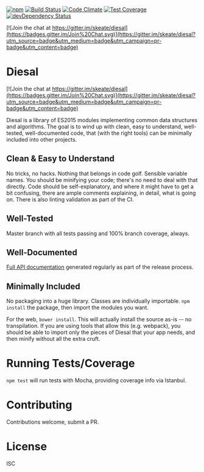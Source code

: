 [![npm](https://img.shields.io/npm/v/diesal.svg)](https://www.npmjs.com/package/diesal)
[![Build Status](https://img.shields.io/travis/skeate/diesal.svg)](https://travis-ci.org/skeate/diesal)
[![Code Climate](https://img.shields.io/codeclimate/github/skeate/diesal.svg)](https://codeclimate.com/github/skeate/diesal)
[![Test Coverage](https://img.shields.io/codeclimate/coverage/github/skeate/diesal.svg)](https://codeclimate.com/github/skeate/diesal/coverage)
[![devDependency Status](https://img.shields.io/david/dev/skeate/diesal.svg)](https://david-dm.org/skeate/diesal#info=devDependencies)

[![Join the chat at https://gitter.im/skeate/diesal](https://badges.gitter.im/Join%20Chat.svg)](https://gitter.im/skeate/diesal?utm_source=badge&utm_medium=badge&utm_campaign=pr-badge&utm_content=badge)

# Diesal

[![Join the chat at https://gitter.im/skeate/diesal](https://badges.gitter.im/Join%20Chat.svg)](https://gitter.im/skeate/diesal?utm_source=badge&utm_medium=badge&utm_campaign=pr-badge&utm_content=badge)

Diesal is a library of ES2015 modules implementing common data structures and
algorithms. The goal is to wind up with clean, easy to understand, well-tested,
well-documented code, that (with the right tools) can be minimally included into
other projects.

## Clean & Easy to Understand

No tricks, no hacks. Nothing that belongs in code golf. Sensible variable names.
You should be minifying your code; there's no need to deal with that directly.
Code should be self-explanatory, and where it might have to get a bit confusing,
there are ample comments explaining, in detail, what is going on. There is also
linting validation as part of the CI.

## Well-Tested

Master branch with all tests passing and 100% branch coverage, always.

## Well-Documented

[Full API documentation](http://skeate.github.io/diesal/docs) generated
regularly as part of the release process.

## Minimally Included

No packaging into a huge library. Classes are individually importable. `npm
install` the package, then import the modules you want.

For the web, `bower install`. This will actually install the source as-is -- no
transpilation. If you are using tools that allow this (e.g. webpack), you should
be able to import only the pieces of Diesal that your app needs, and then minify
without all the extra cruft.

# Running Tests/Coverage

`npm test` will run tests with Mocha, providing coverage info via Istanbul.

# Contributing

Contributions welcome, submit a PR.

# License

ISC

